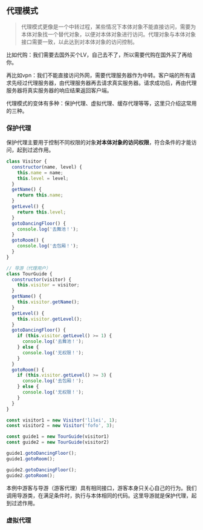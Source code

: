 ## 代理模式

>代理模式更像是一个中转过程，某些情况下本体对象不能直接访问，需要为本体对象找一个替代对象，以便对本体对象进行访问。代理对象与本体对象接口需要一致，以此达到对本体对象的访问控制。  

比如代购：我们需要去国外买个LV，自己去不了，所以需要代购在国外买了再给你。  

再比如vpn：我们不能直接访问外网，需要代理服务器作为中转。客户端的所有请求先经过代理服务器，由代理服务器再去请求真实服务器。请求成功后，再由代理服务器将真实服务器的响应结果返回客户端。
  
代理模式的变体有多种：保护代理、虚拟代理、缓存代理等等，这里只介绍这常用的三种。
### 保护代理
保护代理主要用于控制不同权限的对象**对本体对象的访问权限**，符合条件的才能访问，起到过滤作用。
```javascript
class Visitor {
  constructor(name, level) {
    this.name = name;
    this.level = level;
  }
  getName() {
    return this.name;
  }
  getLevel() {
    return this.level;
  }
  gotoDancingFloor() {
    console.log('去舞池！');
  }
  gotoRoom() {
    console.log('去包厢！');
  }
}

// 导游（代理用户）
class TourGuide {
  constructor(visitor) {
    this.visitor = visitor;
  }
  getName() {
    this.visitor.getName();
  }
  getLevel() {
    this.visitor.getLevel();
  }
  gotoDancingFloor() {
    if (this.visitor.getLevel() >= 1) {
      console.log('去舞池！');
    } else {
      console.log('无权限！');
    }
  }
  gotoRoom() {
    if (this.visitor.getLevel() >= 3) {
      console.log('去包厢！');
    } else {
      console.log('无权限！');
    }
  }
}

const visitor1 = new Visitor('lilei', 1);
const visitor2 = new Visitor('fofo', 3);

const guide1 = new TourGuide(visitor1)
const guide2 = new TourGuide(visitor2)

guide1.gotoDancingFloor();
guide1.gotoRoom();

guide2.gotoDancingFloor();
guide2.gotoRoom();
```  
本例中游客与导游（游客代理）具有相同接口，游客本身只关心自己的行为。我们调用导游类，在满足条件时，执行与本体相同的代码。这里导游就是保护代理，起到过滤作用。  

### 虚拟代理